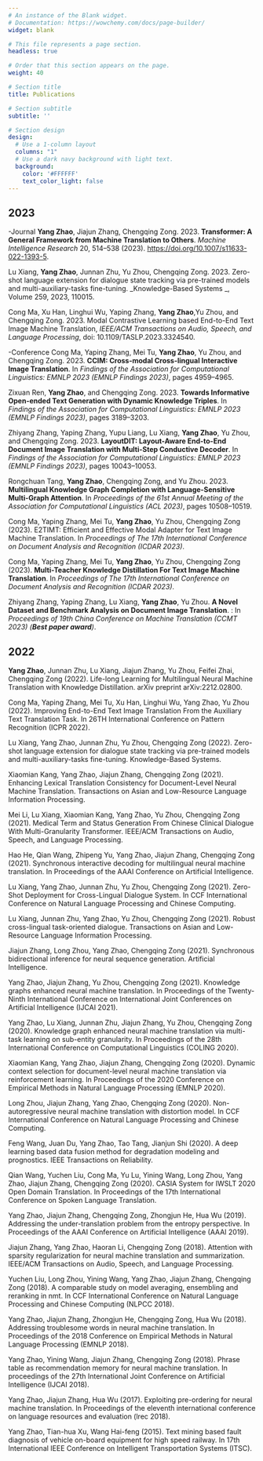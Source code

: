 ```yaml
---
# An instance of the Blank widget.
# Documentation: https://wowchemy.com/docs/page-builder/
widget: blank

# This file represents a page section.
headless: true

# Order that this section appears on the page.
weight: 40

# Section title
title: Publications

# Section subtitle
subtitle: ''

# Section design
design:
  # Use a 1-column layout
  columns: "1"
  # Use a dark navy background with light text.
  background:
    color: '#FFFFFF'
    text_color_light: false
---
```

## 2023
-Journal
**Yang Zhao**, Jiajun Zhang, Chengqing Zong. 2023. **Transformer: A General Framework from Machine Translation to Others**. _Machine Intelligence Research_ 20, 514–538 (2023). https://doi.org/10.1007/s11633-022-1393-5.

Lu Xiang, **Yang Zhao**, Junnan Zhu, Yu Zhou, Chengqing Zong. 2023. Zero-shot language extension for dialogue state tracking via pre-trained models and multi-auxiliary-tasks fine-tuning. _Knowledge-Based Systems _, Volume 259, 2023, 110015.

Cong Ma, Xu Han, Linghui Wu, Yaping Zhang, **Yang Zhao**,Yu Zhou, and Chengqing Zong. 2023. Modal Contrastive Learning based End-to-End Text Image Machine Translation, _IEEE/ACM Transactions on Audio, Speech, and Language Processing_, doi: 10.1109/TASLP.2023.3324540.

-Conference
Cong Ma, Yaping Zhang, Mei Tu, **Yang Zhao**, Yu Zhou, and Chengqing Zong. 2023. **CCIM: Cross-modal Cross-lingual Interactive Image Translation**. In _Findings of the Association for Computational Linguistics: EMNLP 2023 (EMNLP Findings 2023)_, pages 4959–4965.

Zixuan Ren, **Yang Zhao**, and Chengqing Zong. 2023. **Towards Informative Open-ended Text Generation with Dynamic Knowledge Triples**. In _Findings of the Association for Computational Linguistics: EMNLP 2023 (EMNLP Findings 2023)_, pages 3189–3203.

Zhiyang Zhang, Yaping Zhang, Yupu Liang, Lu Xiang, **Yang Zhao**, Yu Zhou, and Chengqing Zong. 2023. **LayoutDIT: Layout-Aware End-to-End Document Image Translation with Multi-Step Conductive Decoder**. In _Findings of the Association for Computational Linguistics: EMNLP 2023 (EMNLP Findings 2023)_, pages 10043–10053.

Rongchuan Tang, **Yang Zhao**, Chengqing Zong, and Yu Zhou. 2023. **Multilingual Knowledge Graph Completion with Language-Sensitive Multi-Graph Attention**. In _Proceedings of the 61st Annual Meeting of the Association for Computational Linguistics (ACL 2023)_, pages 10508–10519.

Cong Ma, Yaping Zhang, Mei Tu, **Yang Zhao**, Yu Zhou, Chengqing Zong (2023). E2TIMT: Efficient and Effective Modal Adapter for Text Image Machine Translation. In _Proceedings of The 17th International Conference on Document Analysis and Recognition (ICDAR 2023)_.
 
Cong Ma, Yaping Zhang, Mei Tu,  **Yang Zhao**, Yu Zhou, Chengqing Zong (2023). **Multi-Teacher Knowledge Distillation For Text Image Machine Translation**. In _Proceedings of The 17th International Conference on Document Analysis and Recognition (ICDAR 2023)_.
 
Zhiyang Zhang, Yaping Zhang, Lu Xiang, **Yang Zhao**, Yu Zhou. **A Novel Dataset and Benchmark Analysis on Document Image Translation**. : In _Proceedings of 19th China Conference on Machine Translation (CCMT 2023) (**Best paper award**)_.

 ## 2022
 **Yang Zhao**, Junnan Zhu, Lu Xiang, Jiajun Zhang, Yu Zhou, Feifei Zhai, Chengqing Zong (2022). Life-long Learning for Multilingual Neural Machine Translation with Knowledge Distillation. arXiv preprint arXiv:2212.02800.
 
 Cong Ma, Yaping Zhang, Mei Tu, Xu Han, Linghui Wu, Yang Zhao, Yu Zhou (2022). Improving End-to-End Text Image Translation From the Auxiliary Text Translation Task. In 26TH International Conference on Pattern Recognition (ICPR 2022).
 
 Lu Xiang, Yang Zhao, Junnan Zhu, Yu Zhou, Chengqing Zong (2022). Zero-shot language extension for dialogue state tracking via pre-trained models and multi-auxiliary-tasks fine-tuning. Knowledge-Based Systems.
 
 Xiaomian Kang, Yang Zhao, Jiajun Zhang, Chengqing Zong (2021). Enhancing Lexical Translation Consistency for Document-Level Neural Machine Translation. Transactions on Asian and Low-Resource Language Information Processing.
 
 Mei Li, Lu Xiang, Xiaomian Kang, Yang Zhao, Yu Zhou, Chengqing Zong (2021). Medical Term and Status Generation From Chinese Clinical Dialogue With Multi-Granularity Transformer. IEEE/ACM Transactions on Audio, Speech, and Language Processing.
 
 Hao He, Qian Wang, Zhipeng Yu, Yang Zhao, Jiajun Zhang, Chengqing Zong (2021). Synchronous interactive decoding for multilingual neural machine translation. In Proceedings of the AAAI Conference on Artificial Intelligence.
 
 Lu Xiang, Yang Zhao, Junnan Zhu, Yu Zhou, Chengqing Zong (2021). Zero-Shot Deployment for Cross-Lingual Dialogue System. In CCF International Conference on Natural Language Processing and Chinese Computing.
 
 Lu Xiang, Junnan Zhu, Yang Zhao, Yu Zhou, Chengqing Zong (2021). Robust cross-lingual task-oriented dialogue. Transactions on Asian and Low-Resource Language Information Processing.
 
 Jiajun Zhang, Long Zhou, Yang Zhao, Chengqing Zong (2021). Synchronous bidirectional inference for neural sequence generation. Artificial Intelligence.
 
 Yang Zhao, Jiajun Zhang, Yu Zhou, Chengqing Zong (2021). Knowledge graphs enhanced neural machine translation. In Proceedings of the Twenty-Ninth International Conference on International Joint Conferences on Artificial Intelligence (IJCAI 2021).
 
 Yang Zhao, Lu Xiang, Junnan Zhu, Jiajun Zhang, Yu Zhou, Chengqing Zong (2020). Knowledge graph enhanced neural machine translation via multi-task learning on sub-entity granularity. In Proceedings of the 28th International Conference on Computational Linguistics (COLING 2020).
 
 Xiaomian Kang, Yang Zhao, Jiajun Zhang, Chengqing Zong (2020). Dynamic context selection for document-level neural machine translation via reinforcement learning. In Proceedings of the 2020 Conference on Empirical Methods in Natural Language Processing (EMNLP 2020).
 
 Long Zhou, Jiajun Zhang, Yang Zhao, Chengqing Zong (2020). Non-autoregressive neural machine translation with distortion model. In CCF International Conference on Natural Language Processing and Chinese Computing.
 
 Feng Wang, Juan Du, Yang Zhao, Tao Tang, Jianjun Shi (2020). A deep learning based data fusion method for degradation modeling and prognostics. IEEE Transactions on Reliability.
 
 Qian Wang, Yuchen Liu, Cong Ma, Yu Lu, Yining Wang, Long Zhou, Yang Zhao, Jiajun Zhang, Chengqing Zong (2020). CASIA System for IWSLT 2020 Open Domain Translation. In Proceedings of the 17th International Conference on Spoken Language Translation.
 
 Yang Zhao, Jiajun Zhang, Chengqing Zong, Zhongjun He, Hua Wu (2019). Addressing the under-translation problem from the entropy perspective. In Proceedings of the AAAI Conference on Artificial Intelligence (AAAI 2019).
 
 Jiajun Zhang, Yang Zhao, Haoran Li, Chengqing Zong (2018). Attention with sparsity regularization for neural machine translation and summarization. IEEE/ACM Transactions on Audio, Speech, and Language Processing.
 
 Yuchen Liu, Long Zhou, Yining Wang, Yang Zhao, Jiajun Zhang, Chengqing Zong (2018). A comparable study on model averaging, ensembling and reranking in nmt. In CCF International Conference on Natural Language Processing and Chinese Computing (NLPCC 2018).
 
 Yang Zhao, Jiajun Zhang, Zhongjun He, Chengqing Zong, Hua Wu (2018). Addressing troublesome words in neural machine translation. In Proceedings of the 2018 Conference on Empirical Methods in Natural Language Processing (EMNLP 2018).
 
 Yang Zhao, Yining Wang, Jiajun Zhang, Chengqing Zong (2018). Phrase table as recommendation memory for neural machine translation. In proceedings of the 27th International Joint Conference on Artificial Intelligence (IJCAI 2018).
 
 Yang Zhao, Jiajun Zhang, Hua Wu (2017). Exploiting pre-ordering for neural machine translation. In Proceedings of the eleventh international conference on language resources and evaluation (lrec 2018).
 
 Yang Zhao, Tian-hua Xu, Wang Hai-feng (2015). Text mining based fault diagnosis of vehicle on-board equipment for high speed railway. In 17th International IEEE Conference on Intelligent Transportation Systems (ITSC).
